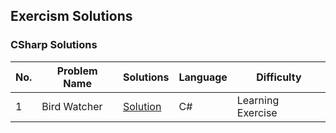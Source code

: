 ﻿## Exercism Solutions

### CSharp Solutions
| No. | Problem Name | Solutions | Language | Difficulty        |
|-----|--------------|-----------|----------|-------------------|
| 1   | Bird Watcher | [Solution](https://github.com/bartoszclapinski/AIO-Algorithms-And-Solutions/blob/main/Aio-Algorithms-And-Solutions/Solutions/Exercism/CSharp/BirdCount.cs) | C#        | Learning Exercise |